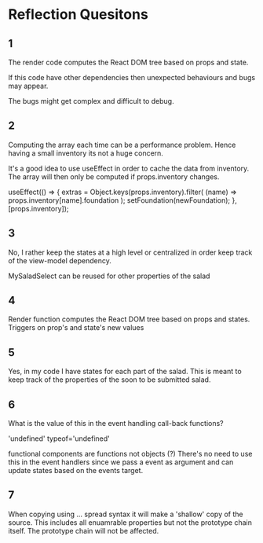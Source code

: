 # Reflection Quesitons

## 1 
The render code computes the React DOM tree based on props and state.

If this code have other dependencies then unexpected behaviours and bugs may appear.

The bugs might get complex and difficult to debug.

## 2
Computing the array each time can be a performance problem. Hence having a small inventory its not a huge concern. 

It's a good idea to use useEffect in order to cache the data from inventory. The array will then only be computed if props.inventory changes.
	
useEffect(() => {
    extras = Object.keys(props.inventory).filter(
        (name) => props.inventory[name].foundation
    );
    setFoundation(newFoundation);
}, [props.inventory]);


## 3
No, I rather keep the states at a high level or centralized in order keep track of the view-model dependency.

MySaladSelect can be reused for other properties of the salad

## 4
Render function computes the React DOM tree based on props and states. Triggers on prop's and state's new values

## 5
Yes, in my code I have states for each part of the salad. This is meant to keep track of the properties of the soon to be submitted salad. 

## 6
What is the value of this in the event handling call-back functions?

'undefined' typeof='undefined'

functional components are functions not objects (?)
There's no need to use this in the event handlers since we pass a event as argument and can update states based on the events target.

## 7
When copying using ... spread syntax it will make a 'shallow' copy of the source. This includes all enuamrable properties but not the prototype chain itself. The prototype chain will not be affected.
